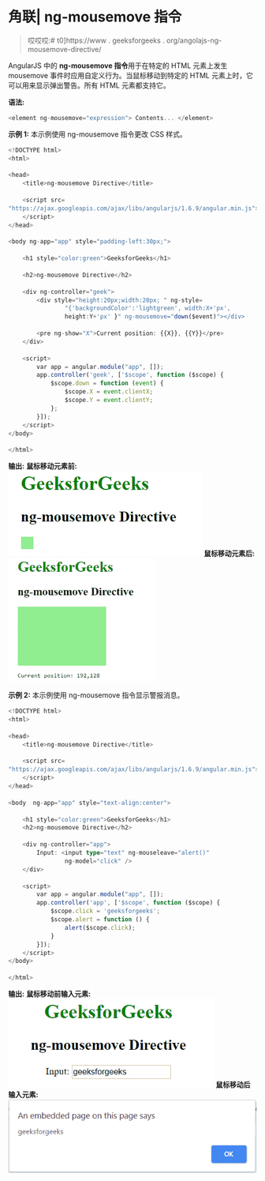 # 角联| ng-mousemove 指令

> 哎哎哎:# t0]https://www . geeksforgeeks . org/angolajs-ng-mousemove-directive/

AngularJS 中的 **ng-mousemove 指令**用于在特定的 HTML 元素上发生 mousemove 事件时应用自定义行为。当鼠标移动到特定的 HTML 元素上时，它可以用来显示弹出警告。所有 HTML 元素都支持它。

**语法:**

```ts
<element ng-mousemove="expression"> Contents... </element>
```

**示例 1:** 本示例使用 ng-mousemove 指令更改 CSS 样式。

```ts
<!DOCTYPE html>
<html>

<head>
    <title>ng-mousemove Directive</title>

    <script src=
"https://ajax.googleapis.com/ajax/libs/angularjs/1.6.9/angular.min.js">
    </script>
</head>

<body ng-app="app" style="padding-left:30px;">

    <h1 style="color:green">GeeksforGeeks</h1>

    <h2>ng-mousemove Directive</h2>

    <div ng-controller="geek">
        <div style="height:20px;width:20px; " ng-style=
                "{'backgroundColor':'lightgreen', width:X+'px',
                height:Y+'px' }" ng-mousemove="down($event)"></div>

        <pre ng-show="X">Current position: {{X}}, {{Y}}</pre>
    </div>

    <script>
        var app = angular.module("app", []);
        app.controller('geek', ['$scope', function ($scope) {
            $scope.down = function (event) {
                $scope.X = event.clientX;
                $scope.Y = event.clientY;
            };
        }]);
    </script>
</body>

</html>
```

**输出:**
**鼠标移动元素前:**
![ngmousemove](img/6ae6a96a41570137d95f20fe6b924203.png)
**鼠标移动元素后:**
![ngmousemove](img/4bb0cb923072085d0ff274214d6c3d1b.png)

**示例 2:** 本示例使用 ng-mousemove 指令显示警报消息。

```ts
<!DOCTYPE html>
<html>

<head>
    <title>ng-mousemove Directive</title>

    <script src=
"https://ajax.googleapis.com/ajax/libs/angularjs/1.6.9/angular.min.js">
    </script>
</head>

<body  ng-app="app" style="text-align:center">

    <h1 style="color:green">GeeksforGeeks</h1>
    <h2>ng-mousemove Directive</h2>

    <div ng-controller="app">
        Input: <input type="text" ng-mouseleave="alert()"
                ng-model="click" />
    </div>

    <script>
        var app = angular.module("app", []);
        app.controller('app', ['$scope', function ($scope) {
            $scope.click = 'geeksforgeeks';
            $scope.alert = function () {
                alert($scope.click);
            }
        }]);
    </script>
</body>

</html>
```

**输出:**
**鼠标移动前输入元素:**
![ngmousemove](img/99b910ce4db1941627433b6caaed9610.png)
**鼠标移动后输入元素:**
![ngmousemove](img/3d81a4e464fd7176ac215ca3742600bf.png)